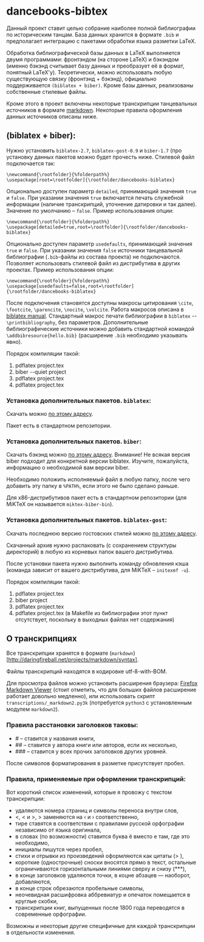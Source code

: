 ﻿# dancebooks-bibtex

Данный проект ставит целью собрание наиболее полной библиографии по историческим танцам. База данных хранится в формате `.bib` и предполагает интеграцию с пакетами обработки языка разметки LaTeX.

Обработка библиографической базы данных в LaTeX выполняется двумя программами: фронтэндом (на стороне LaTeX) и бэкэндом (именно бэкэнд считывает базу данных и преобразует её в формат, понятный LaTeX'у). Теоретически, можно использовать любую существующую связку (фронтэнд + бэкэнд), официально поддерживается `(biblatex + biber)`. Кроме базы данных, реализованы собственные стилевые файлы.

Кроме этого в проект включены некоторые транскрипции танцевальных источников в формате [markdown](http://daringfireball.net/projects/markdown/syntax). Некоторые правила оформления данных источников описаны ниже.

## (biblatex + biber):

Нужно установить `biblatex-2.7`, `biblatex-gost-0.9` и `biber-1.7` (про установку данных пакетов можно будет прочесть ниже. Стилевой файл подключается так:

	\newcommand{\rootfolder}{%folderpath%}
	\usepackage[root=\rootfolder]{\rootfolder/dancebooks-biblatex}
	
Опционально доступен параметр `detailed`, принимающий значения `true` и `false`. При указании значения `true` включается печать служебной информации (наличие транскрипций, уточнение датировки и так далее). Значение по умолчанию – `false`. Пример использования опции:

	\newcommand{\rootfolder}{%folderpath%}
	\usepackage[detailed=true,root=\rootfolder]{\rootfolder/dancebooks-biblatex}
	
Опционально доступен параметр `usedefaults`, принимающий значения `true` и `false`. При указании значения `false` источники танцевальной библиографии (`.bib`-файлы из состава проекта) не подключаются. Позволяет использовать стилевой файл из дистрибутива в других проектах. Пример использования опции:

	\newcommand{\rootfolder}{%folderpath%}
	\usepackage[usedefaults=false,root=\rootfolder]{\rootfolder/dancebooks-biblatex}

После подключения становятся доступны макросы цитирования `\cite`, `\footcite`, `\parencite`, `\nocite`, `\volcite`. Работа макросов описана в [biblatex manual](http://mirrors.ctan.org/macros/latex/contrib/biblatex/doc/biblatex.pdf). Стандартный макрос печати библиографии в `biblatex` -- `\printbibliography`, без параметров. Дополнительные библиографические источники можно добавить стандартной командой `\addbibresource{hello.bib}` (расширение `.bib` необходимо указывать явно).

Порядок компиляции такой:

1. pdflatex project.tex
2. biber --quiet project
3. pdflatex project.tex
4. pdflatex project.tex

### Установка дополнительных пакетов. `biblatex`:

Скачать можно [по этому адресу](http://sourceforge.net/projects/biblatex/files/).

Пакет есть в стандартном репозитории.

### Установка дополнительных пакетов. `biber`:

Скачать бэкэнд можно [по этому адресу](http://sourceforge.net/projects/biblatex-biber/files/biblatex-biber/). Внимание! Не всякая версия biber подходит для конкретной версии biblatex. Изучите, пожалуйста, информацию о необходимой вам версии biber.

Необходимо положить исполняемый файл в любую папку, после чего добавить эту папку в `%PATH%`, если этого не было сделано раньше.

Для x86-дистрибутивов пакет есть в стандартном репозитории (для MiKTeX он называется `miktex-biber-bin`).

### Установка дополнительных пакетов. `biblatex-gost`:

Скачать последнюю версию гостовских стилей можно [по этому адресу](http://sourceforge.net/projects/biblatexgost/files/).

Скачанный архив нужно распаковать (с сохранением структуры директорий) в любую из корневых папок вашего дистрибутива.

После установки пакета нужно выполнить команду обновления кэша (команда зависит от вашего дистрибутива, для MiKTeX – `initexmf -u`).

Порядок компиляции такой:

1. pdflatex project.tex
2. biber project
3. pdflatex project.tex
4. pdflatex project.tex (в Makefile из библиографии этот пункт отсутствует, поскольку в выходных файлах нет содержания)

## О транскрипциях

Все транскрипции хранятся в формате (`markdown`)[http://daringfireball.net/projects/markdown/syntax].

Файлы транскрипций находятся в кодировке utf-8-with-BOM.

Для просмотра файлов можно установить расширения браузера: [Firefox Markdown Viewer](https://addons.mozilla.org/en-US/firefox/addon/markdown-viewer/) (стоит отметить, что для больших файлов расширение работает довольно медленно), или использовать скрипт `transcriptions/_markdown2.py3k` (потребуется `python3` с установленным модулем `markdown2`).

### Правила расстановки заголовков таковы:

* \# – ставится у названия книги,
* \#\# – ставится у автора книги или авторов, если их несколько,
* \#\#\# – ставится у всех прочих заголовков других уровней.

После символов форматирования в разметке присутствует пробел.

### Правила, применяемые при оформлении транскрипций:

Вот короткий список изменений, которые я провожу с текстом транскрипции:

* удаляются номера страниц и символы переноса внутри слов,
* \<, &lt; и \>, &gt; заменяются на ‹ и › соответственно,
* тире ставятся в соответствии с правилами русской орфографии независимо от языка оригинала,
* в словах (по возможности) ставится буква ё вместо е там, где это необходимо,
* инициалы пишутся через пробел,
* стихи и отрывки из произведений оформляются как цитаты (> ),
* короткие (однострочные) сноски вносятся прямо в текст, остальные ограничиваются горизонтальными линиями сверху и снизу (\*\*\*),
* в конце заголовков удаляются точки, в коцне абзацев — наоборот, добавляются,
* в конце строк обрезаются пробельные символы,
* неочевидная расшифровка аббревиатур и опечаток помещается в круглые скобки,
* транскрипции книг, выпущенных после 1800 года переводятся в современные орфографии.

Возможны и некоторые другие специфичные для каждой транскрипции в отдельности изменения.